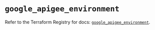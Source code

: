 # `google_apigee_environment`

Refer to the Terraform Registry for docs: [`google_apigee_environment`](https://registry.terraform.io/providers/hashicorp/google/6.37.0/docs/resources/apigee_environment).
